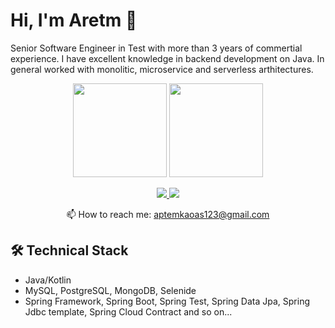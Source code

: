 # Hi, I'm Aretm 👋
Senior Software Engineer in Test with more than 3 years of commertial experience. I have excellent knowledge in backend development on Java.
In general worked with monolitic, microservice and serverless arthitectures.

<p align='center'>
   <a href="https://github-readme-stats.vercel.app/api?username=Apte-m&show_icons=true&count_private=true"><img
           height=150
           src="https://github-readme-stats.vercel.app/api?username=romankh3&show_icons=true&count_private=true"/></a>
   <a href="[https://github.com/romankh3/github-readme-stats](https://github.com/Apte-m)"><img height=150
                                                                  src="https://github-readme-stats.vercel.app/api/top-langs/?username=Apte-m&layout=compact"/></a>
</p>

<p align='center'>
   <a href="[https://www.linkedin.com/in/romankh3/](https://www.linkedin.com/in/artem-odintsov-579b0b20b/)">
       <img src="https://img.shields.io/badge/linkedin-%230077B5.svg?&style=for-the-badge&logo=linkedin&logoColor=white"/>
   </a>
   <a href="https://t.me/Odintsov_Aptem">
       <img src="https://img.shields.io/badge/Telegram-2CA5E0?style=for-the-badge&logo=telegram&logoColor=white"/>
   </a>
<p align='center'>
   📫 How to reach me: <a href='mailto:aptemkaoas123@gmail.com'>aptemkaoas123@gmail.com</a>
</p>


## 🛠 Technical Stack
*   Java/Kotlin
*   MySQL, PostgreSQL, MongoDB, Selenide
*   Spring Framework, Spring Boot, Spring Test, Spring Data Jpa, Spring Jdbc template, Spring Cloud Contract and so on...
 

<div align="center" style="margin: 40px 0">
   <a href="[https://github.com/romankh3/github-profile-views-counter](https://github.com/Apte-m)">
   
   </a>
</div>
